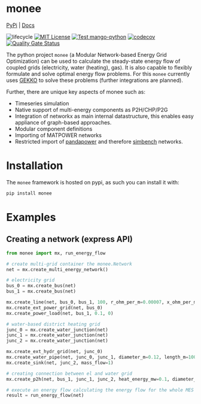# monee
[PyPi](https://pypi.org/project/monee/) | [Docs](https://monee.readthedocs.io)


![lifecycle](https://img.shields.io/badge/lifecycle-maturing-blue.svg)
[![MIT License](https://img.shields.io/badge/license-MIT-green.svg)](https://github.com/Digitalized-Energy-Systems/monee/blob/development/LICENSE)
[![Test mango-python](https://github.com/Digitalized-Energy-Systems/monee/actions/workflows/test-monee.yml/badge.svg)](https://github.com/Digitalized-Energy-Systems/monee/actions/workflows/test-monee.yml)
[![codecov](https://codecov.io/gh/Digitalized-Energy-Systems/monee/graph/badge.svg?token=KSBSBQGNBZ)](https://codecov.io/gh/Digitalized-Energy-Systems/monee)
[![Quality Gate Status](https://sonarcloud.io/api/project_badges/measure?project=Digitalized-Energy-Systems_monee&metric=alert_status)](https://sonarcloud.io/summary/new_code?id=Digitalized-Energy-Systems_monee)

The python project `monee` (a Modular Network-based Energy Grid Optimization) can be used to calculate the steady-state energy flow of coupled grids (electricity, water (heating), gas). It is also capable to flexibly formulate and solve optimal energy flow problems. For this `monee` currently uses [GEKKO](https://gekko.readthedocs.io/en/latest/) to solve these problems (further integrations are planned).

Further, there are unique key aspects of monee such as:
* Timeseries simulation
* Native support of multi-energy components as P2H/CHP/P2G
* Integration of networkx as main internal datastructure, this enables easy appliance of graph-based approaches.
* Modular component definitions
* Importing of MATPOWER networks
* Restricted import of [pandapower](pandapower.org) and therefore [simbench](simbench.de) networks.

# Installation

The `monee` framework is hosted on pypi, as such you can install it with:

```bash
pip install monee
```

# Examples

## Creating a network (express API)

```python
from monee import mx, run_energy_flow

# create multi-grid container the monee.Network
net = mx.create_multi_energy_network()

# electricity grid
bus_0 = mx.create_bus(net)
bus_1 = mx.create_bus(net)

mx.create_line(net, bus_0, bus_1, 100, r_ohm_per_m=0.00007, x_ohm_per_m=0.00007)
mx.create_ext_power_grid(net, bus_0)
mx.create_power_load(net, bus_1, 0.1, 0)

# water-based district heating grid
junc_0 = mx.create_water_junction(net)
junc_1 = mx.create_water_junction(net)
junc_2 = mx.create_water_junction(net)

mx.create_ext_hydr_grid(net, junc_0)
mx.create_water_pipe(net, junc_0, junc_1, diameter_m=0.12, length_m=100)
mx.create_sink(net, junc_2, mass_flow=1)

# creating connection between el and water grid
mx.create_p2h(net, bus_1, junc_1, junc_2, heat_energy_mw=0.1, diameter_m=0.1, efficiency=0.9)

# execute an energy flow calculating the energy flow for the whole MES
result = run_energy_flow(net)
```
